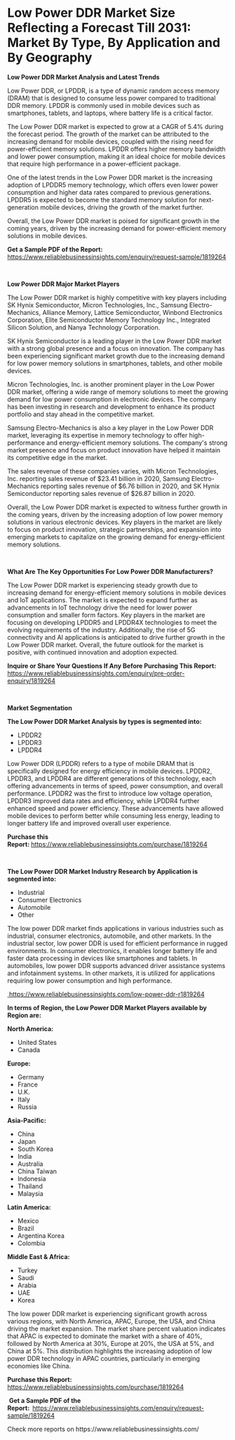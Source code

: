 <p><h1>Low Power DDR Market Size Reflecting a Forecast Till 2031: Market By Type, By Application and By Geography</h1></p><p><strong>Low Power DDR Market Analysis and Latest Trends</strong></p>
<p><p>Low Power DDR, or LPDDR, is a type of dynamic random access memory (DRAM) that is designed to consume less power compared to traditional DDR memory. LPDDR is commonly used in mobile devices such as smartphones, tablets, and laptops, where battery life is a critical factor.</p><p>The Low Power DDR market is expected to grow at a CAGR of 5.4% during the forecast period. The growth of the market can be attributed to the increasing demand for mobile devices, coupled with the rising need for power-efficient memory solutions. LPDDR offers higher memory bandwidth and lower power consumption, making it an ideal choice for mobile devices that require high performance in a power-efficient package.</p><p>One of the latest trends in the Low Power DDR market is the increasing adoption of LPDDR5 memory technology, which offers even lower power consumption and higher data rates compared to previous generations. LPDDR5 is expected to become the standard memory solution for next-generation mobile devices, driving the growth of the market further.</p><p>Overall, the Low Power DDR market is poised for significant growth in the coming years, driven by the increasing demand for power-efficient memory solutions in mobile devices.</p></p>
<p><strong>Get a Sample PDF of the Report:&nbsp;</strong> <a href="https://www.reliablebusinessinsights.com/enquiry/request-sample/1819264">https://www.reliablebusinessinsights.com/enquiry/request-sample/1819264</a></p>
<p>&nbsp;</p>
<p><strong>Low Power DDR Major Market Players</strong></p>
<p><p>The Low Power DDR market is highly competitive with key players including SK Hynix Semiconductor, Micron Technologies, Inc., Samsung Electro-Mechanics, Alliance Memory, Lattice Semiconductor, Winbond Electronics Corporation, Elite Semiconductor Memory Technology Inc., Integrated Silicon Solution, and Nanya Technology Corporation.</p><p>SK Hynix Semiconductor is a leading player in the Low Power DDR market with a strong global presence and a focus on innovation. The company has been experiencing significant market growth due to the increasing demand for low power memory solutions in smartphones, tablets, and other mobile devices.</p><p>Micron Technologies, Inc. is another prominent player in the Low Power DDR market, offering a wide range of memory solutions to meet the growing demand for low power consumption in electronic devices. The company has been investing in research and development to enhance its product portfolio and stay ahead in the competitive market.</p><p>Samsung Electro-Mechanics is also a key player in the Low Power DDR market, leveraging its expertise in memory technology to offer high-performance and energy-efficient memory solutions. The company's strong market presence and focus on product innovation have helped it maintain its competitive edge in the market.</p><p>The sales revenue of these companies varies, with Micron Technologies, Inc. reporting sales revenue of $23.41 billion in 2020, Samsung Electro-Mechanics reporting sales revenue of $6.76 billion in 2020, and SK Hynix Semiconductor reporting sales revenue of $26.87 billion in 2020.</p><p>Overall, the Low Power DDR market is expected to witness further growth in the coming years, driven by the increasing adoption of low power memory solutions in various electronic devices. Key players in the market are likely to focus on product innovation, strategic partnerships, and expansion into emerging markets to capitalize on the growing demand for energy-efficient memory solutions.</p></p>
<p>&nbsp;</p>
<p><strong>What Are The Key Opportunities For Low Power DDR Manufacturers?</strong></p>
<p><p>The Low Power DDR market is experiencing steady growth due to increasing demand for energy-efficient memory solutions in mobile devices and IoT applications. The market is expected to expand further as advancements in IoT technology drive the need for lower power consumption and smaller form factors. Key players in the market are focusing on developing LPDDR5 and LPDDR4X technologies to meet the evolving requirements of the industry. Additionally, the rise of 5G connectivity and AI applications is anticipated to drive further growth in the Low Power DDR market. Overall, the future outlook for the market is positive, with continued innovation and adoption expected.</p></p>
<p><strong>Inquire or Share Your Questions If Any Before Purchasing This Report:</strong> <a href="https://www.reliablebusinessinsights.com/enquiry/pre-order-enquiry/1819264">https://www.reliablebusinessinsights.com/enquiry/pre-order-enquiry/1819264</a></p>
<p>&nbsp;</p>
<p><strong>Market Segmentation</strong></p>
<p><strong>The Low Power DDR Market Analysis by types is segmented into:</strong></p>
<p><ul><li>LPDDR2</li><li>LPDDR3</li><li>LPDDR4</li></ul></p>
<p><p>Low Power DDR (LPDDR) refers to a type of mobile DRAM that is specifically designed for energy efficiency in mobile devices. LPDDR2, LPDDR3, and LPDDR4 are different generations of this technology, each offering advancements in terms of speed, power consumption, and overall performance. LPDDR2 was the first to introduce low voltage operation, LPDDR3 improved data rates and efficiency, while LPDDR4 further enhanced speed and power efficiency. These advancements have allowed mobile devices to perform better while consuming less energy, leading to longer battery life and improved overall user experience.</p></p>
<p><strong>Purchase this Report:&nbsp;</strong><a href="https://www.reliablebusinessinsights.com/purchase/1819264">https://www.reliablebusinessinsights.com/purchase/1819264</a></p>
<p>&nbsp;</p>
<p><strong>The Low Power DDR Market Industry Research by Application is segmented into:</strong></p>
<p><ul><li>Industrial</li><li>Consumer Electronics</li><li>Automobile</li><li>Other</li></ul></p>
<p><p>The low power DDR market finds applications in various industries such as industrial, consumer electronics, automobile, and other markets. In the industrial sector, low power DDR is used for efficient performance in rugged environments. In consumer electronics, it enables longer battery life and faster data processing in devices like smartphones and tablets. In automobiles, low power DDR supports advanced driver assistance systems and infotainment systems. In other markets, it is utilized for applications requiring low power consumption and high performance.</p></p>
<p><a href="https://www.reliablebusinessinsights.com/low-power-ddr-r1819264">&nbsp;https://www.reliablebusinessinsights.com/low-power-ddr-r1819264</a></p>
<p><strong>In terms of Region, the Low Power DDR Market Players available by Region are:</strong></p>
<p>
    <p> <strong> North America: </strong>
        <ul>
            <li>United States</li>
            <li>Canada</li>
        </ul>
        </p> 
    <p> <strong> Europe: </strong>
        <ul>
            <li>Germany</li>
            <li>France</li>
            <li>U.K.</li>
            <li>Italy</li>
            <li>Russia</li>
        </ul>
        </p> 
    <p> <strong> Asia-Pacific: </strong>
        <ul>
            <li>China</li>
            <li>Japan</li>
            <li>South Korea</li>
            <li>India</li>
            <li>Australia</li>
            <li>China Taiwan</li>
            <li>Indonesia</li>
            <li>Thailand</li>
            <li>Malaysia</li>
        </ul>
        </p> 
    <p> <strong> Latin America: </strong>
        <ul>
            <li>Mexico</li>
            <li>Brazil</li>
            <li>Argentina Korea</li>
            <li>Colombia</li>
        </ul>
        </p> 
    <p> <strong> Middle East & Africa: </strong>
        <ul>
            <li>Turkey</li>
            <li>Saudi</li>
            <li>Arabia</li>
            <li>UAE</li>
            <li>Korea</li>
        </ul>
    </p>
    </p>
<p><p>The low power DDR market is experiencing significant growth across various regions, with North America, APAC, Europe, the USA, and China driving the market expansion. The market share percent valuation indicates that APAC is expected to dominate the market with a share of 40%, followed by North America at 30%, Europe at 20%, the USA at 5%, and China at 5%. This distribution highlights the increasing adoption of low power DDR technology in APAC countries, particularly in emerging economies like China.</p></p>
<p><strong>Purchase this Report: </strong><a href="https://www.reliablebusinessinsights.com/purchase/1819264">https://www.reliablebusinessinsights.com/purchase/1819264</a></p>
<p>&nbsp;<strong>Get a Sample PDF of the Report:&nbsp;&nbsp;</strong><a href="https://www.reliablebusinessinsights.com/enquiry/request-sample/1819264">https://www.reliablebusinessinsights.com/enquiry/request-sample/1819264</a></p>
<p><strong></strong></p>
<p>Check more reports on https://www.reliablebusinessinsights.com/</p>